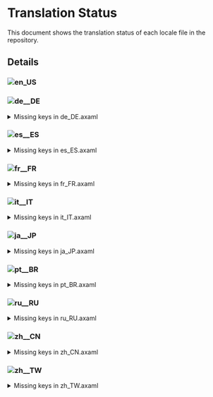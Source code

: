 # Translation Status

This document shows the translation status of each locale file in the repository.

## Details

### ![en_US](https://img.shields.io/badge/en__US-%E2%88%9A-brightgreen)

### ![de__DE](https://img.shields.io/badge/de__DE-98.39%25-yellow)

<details>
<summary>Missing keys in de_DE.axaml</summary>

- Text.BranchUpstreamInvalid
- Text.Configure.CustomAction.WaitForExit
- Text.Configure.Git.PreferredMergeMode
- Text.Configure.IssueTracker.AddSampleAzure
- Text.CopyFullPath
- Text.Diff.First
- Text.Diff.Last
- Text.Preferences.AI.Streaming
- Text.Preferences.Appearance.EditorTabWidth
- Text.Preferences.General.ShowTagsInGraph
- Text.StashCM.SaveAsPatch
- Text.WorkingCopy.ConfirmCommitWithFilter

</details>

### ![es__ES](https://img.shields.io/badge/es__ES-99.73%25-yellow)

<details>
<summary>Missing keys in es_ES.axaml</summary>

- Text.Configure.Git.PreferredMergeMode
- Text.WorkingCopy.ConfirmCommitWithFilter

</details>

### ![fr__FR](https://img.shields.io/badge/fr__FR-99.60%25-yellow)

<details>
<summary>Missing keys in fr_FR.axaml</summary>

- Text.Configure.Git.PreferredMergeMode
- Text.PruneRemote
- Text.WorkingCopy.ConfirmCommitWithFilter

</details>

### ![it__IT](https://img.shields.io/badge/it__IT-99.46%25-yellow)

<details>
<summary>Missing keys in it_IT.axaml</summary>

- Text.Configure.Git.PreferredMergeMode
- Text.CopyFullPath
- Text.Preferences.General.ShowTagsInGraph
- Text.WorkingCopy.ConfirmCommitWithFilter

</details>

### ![ja__JP](https://img.shields.io/badge/ja__JP-99.46%25-yellow)

<details>
<summary>Missing keys in ja_JP.axaml</summary>

- Text.Configure.Git.PreferredMergeMode
- Text.Repository.FilterCommits
- Text.Repository.Tags.OrderByNameDes
- Text.WorkingCopy.ConfirmCommitWithFilter

</details>

### ![pt__BR](https://img.shields.io/badge/pt__BR-90.74%25-yellow)

<details>
<summary>Missing keys in pt_BR.axaml</summary>

- Text.AIAssistant.Regen
- Text.AIAssistant.Use
- Text.ApplyStash
- Text.ApplyStash.DropAfterApply
- Text.ApplyStash.RestoreIndex
- Text.ApplyStash.Stash
- Text.BranchCM.CustomAction
- Text.BranchCM.MergeMultiBranches
- Text.BranchUpstreamInvalid
- Text.Clone.RecurseSubmodules
- Text.CommitCM.Merge
- Text.CommitCM.MergeMultiple
- Text.CommitDetail.Files.Search
- Text.CommitDetail.Info.Children
- Text.Configure.CustomAction.Scope.Branch
- Text.Configure.CustomAction.WaitForExit
- Text.Configure.Git.PreferredMergeMode
- Text.Configure.IssueTracker.AddSampleGiteeIssue
- Text.Configure.IssueTracker.AddSampleGiteePullRequest
- Text.CopyFullPath
- Text.CreateBranch.Name.WarnSpace
- Text.DeleteRepositoryNode.Path
- Text.DeleteRepositoryNode.TipForGroup
- Text.DeleteRepositoryNode.TipForRepository
- Text.Diff.First
- Text.Diff.Last
- Text.Diff.UseBlockNavigation
- Text.Fetch.Force
- Text.FileCM.ResolveUsing
- Text.Hotkeys.Global.Clone
- Text.InProgress.CherryPick.Head
- Text.InProgress.Merge.Operating
- Text.InProgress.Rebase.StoppedAt
- Text.InProgress.Revert.Head
- Text.Merge.Source
- Text.MergeMultiple
- Text.MergeMultiple.CommitChanges
- Text.MergeMultiple.Strategy
- Text.MergeMultiple.Targets
- Text.Preferences.AI.Streaming
- Text.Preferences.Appearance.EditorTabWidth
- Text.Preferences.General.DateFormat
- Text.Preferences.General.ShowChildren
- Text.Preferences.General.ShowTagsInGraph
- Text.Preferences.Git.SSLVerify
- Text.Repository.FilterCommits
- Text.Repository.HistoriesLayout
- Text.Repository.HistoriesLayout.Horizontal
- Text.Repository.HistoriesLayout.Vertical
- Text.Repository.HistoriesOrder
- Text.Repository.Notifications.Clear
- Text.Repository.OnlyHighlightCurrentBranchInHistories
- Text.Repository.Skip
- Text.Repository.Tags.OrderByCreatorDate
- Text.Repository.Tags.OrderByNameAsc
- Text.Repository.Tags.OrderByNameDes
- Text.Repository.Tags.Sort
- Text.Repository.UseRelativeTimeInHistories
- Text.SetUpstream
- Text.SetUpstream.Local
- Text.SetUpstream.Unset
- Text.SetUpstream.Upstream
- Text.SHALinkCM.NavigateTo
- Text.Stash.AutoRestore
- Text.Stash.AutoRestore.Tip
- Text.StashCM.SaveAsPatch
- Text.WorkingCopy.CommitToEdit
- Text.WorkingCopy.ConfirmCommitWithFilter
- Text.WorkingCopy.SignOff

</details>

### ![ru__RU](https://img.shields.io/badge/ru__RU-99.33%25-yellow)

<details>
<summary>Missing keys in ru_RU.axaml</summary>

- Text.BranchCM.CompareWithHead
- Text.Configure.Git.PreferredMergeMode
- Text.Launcher.Error
- Text.Welcome.ScanDefaultCloneDir
- Text.WorkingCopy.ConfirmCommitWithFilter

</details>

### ![zh__CN](https://img.shields.io/badge/zh__CN-99.87%25-yellow)

<details>
<summary>Missing keys in zh_CN.axaml</summary>

- Text.WorkingCopy.ConfirmCommitWithFilter

</details>

### ![zh__TW](https://img.shields.io/badge/zh__TW-99.87%25-yellow)

<details>
<summary>Missing keys in zh_TW.axaml</summary>

- Text.WorkingCopy.ConfirmCommitWithFilter

</details>